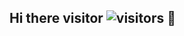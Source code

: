 ## Hi there visitor  ![visitors](https://visitor-badge.glitch.me/badge?page_id=JsphByd.JsphByd&left_color=green&right_color=red) 👋

<!--
**JsphByd/JsphByd** is a ✨ _special_ ✨ repository because its `README.md` (this file) appears on your GitHub profile.

Here are some ideas to get you started:

- 🔭 I’m currently working on ...
- 🌱 I’m currently learning ...
- 👯 I’m looking to collaborate on ...
- 🤔 I’m looking for help with ...
- 💬 Ask me about ...
- 📫 How to reach me: ...
- 😄 Pronouns: ...
- ⚡ Fun fact: ...
-->
